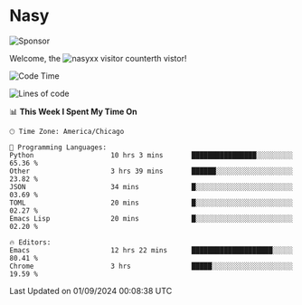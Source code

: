 # Nasy

<!--
<p align="center">
<img height="200" src="https://github-readme-stats.vercel.app/api?username=nasyxx&count_private=true&show_icons=true&theme=dracula&include_all_commits=true"/>
<img height="200" src="https://github-readme-stats.vercel.app/api/top-langs/?username=nasyxx&theme=dracula&hide=html,jupyter+notebook&count_private=true&show_icons=true"/>
</p>

  
----------------
-->

![Sponsor](https://img.shields.io/static/v1.svg?label=Sponsor&message=%E2%9D%A4&logo=GitHub&style=flat&color=pink)
 
Welcome, the ![nasyxx visitor counter](https://count.getloli.com/get/@nasyxx?theme=rule34)th vistor!
 
<!--START_SECTION:waka-->
![Code Time](http://img.shields.io/badge/Code%20Time-4%2C615%20hrs%2033%20mins-blue)

![Lines of code](https://img.shields.io/badge/From%20Hello%20World%20I%27ve%20Written-6.4%20million%20lines%20of%20code-blue)

📊 **This Week I Spent My Time On** 

```text
🕑︎ Time Zone: America/Chicago

💬 Programming Languages: 
Python                   10 hrs 3 mins       ████████████████░░░░░░░░░   65.36 % 
Other                    3 hrs 39 mins       ██████░░░░░░░░░░░░░░░░░░░   23.82 % 
JSON                     34 mins             █░░░░░░░░░░░░░░░░░░░░░░░░   03.69 % 
TOML                     20 mins             █░░░░░░░░░░░░░░░░░░░░░░░░   02.27 % 
Emacs Lisp               20 mins             █░░░░░░░░░░░░░░░░░░░░░░░░   02.20 % 

🔥 Editors: 
Emacs                    12 hrs 22 mins      ████████████████████░░░░░   80.41 % 
Chrome                   3 hrs               █████░░░░░░░░░░░░░░░░░░░░   19.59 % 
```


 Last Updated on 01/09/2024 00:08:38 UTC
<!--END_SECTION:waka-->

<!-- ![visitors](https://visitor-badge.laobi.icu/badge?page_id=nasyxx.nasyxx) -->
